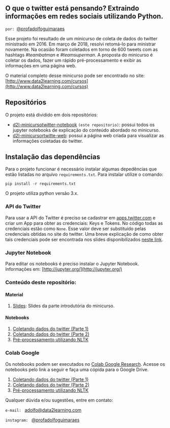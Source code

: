 ## O que o twitter está pensando? Extraindo informações em redes sociais utilizando Python.

`por: `[@profadolfoguimaraes](http://www.instagram.com/profadolfoguimaraes)

Esse projeto foi resultado de um minicurso de coleta de dados do twitter ministrado em 2016. 
Em março de 2018, resolvi retomá-lo para ministrar novamente. Na ocasião foram coletados 
em torno de 600 tweets com as hashtags *#teambatman* e *#teamsuperman*. A proposta do minicurso é 
coletar os dados, fazer um rápido pré-processamento e exibir as informações em uma página web. 

O material completo desse minicurso pode ser encontrado no site: 
[http://www.data2learning.com/cursos](http://www.data2learning.com/cursos)


## Repositórios

O projeto está dividido em dois repositórios: 

* [d2l-minicursotwitter-notebook](http://github.com/adolfoguimaraes/d2l-minicursostwitter-notebook) `(este repositorio)`: possui todos os jupyter notebooks de explicação do conteúdo abordado no minicurso. 
* [d2l-minicursortwitte-web](http://github.com/adolfoguimaraes/d2l-minicursotwitter-web): possui a página web criada para visualizar as informações coletadas do twitter.

## Instalação das dependências

Para o projeto funcionar é necessário instalar algumas depedências que estão listadas no arquivo `requirements.txt`. Para 
instalar utilize o comando: 

```shell
pip install -r requirements.txt
```

O projeto utiliza python versão 3.x.

### API do Twitter

Para usar a API do Twitter é preciso se cadastrar em [apps.twitter.com](http://apps.twitter.com) e criar um App para obter 
as credenciais: Keys e Tokens. No código todas as credenciais estão como `None`. Esse valor deve ser substituído pelas credenciais
obtidas no site do twitter. Uma breve explicação de como obter tais credenciais
pode ser encontrada nos slides disponibilizados [neste link](http://www.data2learning.com/cursos).

### Jupyter Notebook

Para editar os notebooks é preciso instalar o Jupyter Notebook. Informações em: [http://jupyter.org/](http://jupyter.org/)

### Conteúdo deste repositório:

#### Material

1. [Slides](Slides_Apresentacao.pdf): Slides da parte introdutória do minicurso. 

#### Notebooks

1. [Coletando dados do twitter (Parte 1)](01_ColetandoDadosTwitter_Parte1.ipynb)
2. [Coletando dados do twitter (Parte 2)](02_ColetandoDadosTwitter_Parte2.ipynb)
3. [Pré-processamento utilizando NLTK](03_PreProcessamentoDeTexto_NLTK.ipynb)



### Colab Google

Os notebooks podem ser executados no [Colab Google Research](https://colab.research.google.com). Acesse os notebooks pelo link a seguir e faça uma cópida para o Google Drive.

1. [Coletando dados do twitter (Parte 1)](https://colab.research.google.com/github/adolfoguimaraes/d2l-minicursotwitter-notebook/blob/master/01_ColetandoDadosTwitter_Parte1.ipynb)
2. [Coletando dados do twitter (Parte 2)](https://colab.research.google.com/github/adolfoguimaraes/d2l-minicursotwitter-notebook/blob/master/02_ColetandoDadosTwitter_Parte2.ipynb)
3. [Pré-processamento utilizando NLTK](https://colab.research.google.com/github/adolfoguimaraes/d2l-minicursotwitter-notebook/blob/master/03_PreProcessamentoDeTexto_NLTK.ipynb)

Qualquer dúvida e/ou sugestões, entre em contato:

`e-mail: `
[adolfo@data2learning.com](mailto:adolfo@data2learning.com) 

`instagram: `
[@profadolfoguimaraes](http://www.instagram.com/profadolfoguimaraes)